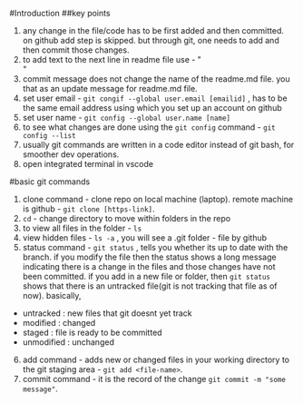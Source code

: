 #Introduction
##key points
1. any change in the file/code has to be first added and then committed. on github add step is skipped. but through git, one needs to add and then commit those changes.
2. to add text to the next line in readme file use - "<br>"
3. commit message does not change the name of the readme.md file. you that as an update message for readme.md file.
4. set user email - `git congif --global user.email [emailid]` , has to be the same email address using which you set up an account on github
5. set user name - `git config --global user.name [name]`
6. to see what changes are done using the `git config` command - `git config --list`
7. usually git commands are written in a code editor instead of git bash, for smoother dev operations.
8. open integrated terminal in vscode

#basic git commands
1. clone command - clone repo on local machine (laptop). remote machine is github - `git clone [https-link]`.
2. `cd` - change directory to move within folders in the repo
3. to view all files in the folder - `ls`
4. view hidden files - `ls -a` , you will see a .git folder - file by github
5. status command - `git status` , tells you whether its up to date with the branch. if you modify the file then the status shows a long message indicating there is a change in the files and those changes have not been committed. if you add in a new file or folder, then `git status` shows that there is an untracked file(git is not tracking that file as of now). basically, 
- untracked : new files that git doesnt yet track
- modified : changed
- staged : file is ready to be committed
- unmodified : unchanged
6. add command - adds new or changed files in your working directory to the git staging area - `git add <file-name>`.
7. commit command - it is the record of the change `git commit -m "some message"`.

